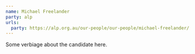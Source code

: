 ```yaml
---
name: Michael Freelander
party: alp
urls:
  party: https://alp.org.au/our-people/our-people/michael-freelander/
---
```

Some verbiage about the candidate here.
